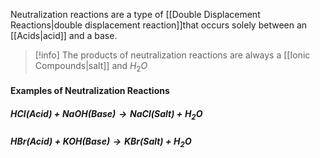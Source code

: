 Neutralization reactions are a type of [[Double Displacement Reactions|double displacement reaction]]that occurs solely between an [[Acids|acid]] and a base.

>[!info]
>The products of neutralization reactions are always a [[Ionic Compounds|salt]] and $H_2O$


#### Examples of Neutralization Reactions
##### $HCl \textit{(Acid)} + NaOH \textit{(Base)} \rightarrow NaCl \textit{(Salt)} + H_2O$

##### $HBr \textit{(Acid)} + KOH \textit{(Base)} \rightarrow KBr \textit{(Salt)} + H_2O$
